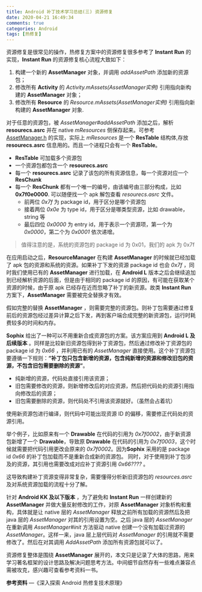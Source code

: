 ```yaml
--- 
title: Android 补丁技术学习总结(三) 资源修复
date: 2020-04-21 16:49:34
comments: true
categories: Android
tags: [热修复]
---
```


资源修复是很常见的操作，热修复方案中的资源修复很多参考了 **Instant Run** 的实现，**Instant Run** 的资源修复核心流程大致如下：

1. 构建一个新的 **AssetManager** 对象，并调用 *addAssetPath* 添加新的资源包；
2. 修改所有 **Activity** 的 *Activity.mAssets(AssetManager实例)* 引用指向新构建的 **AssetManager** 对象；
3. 修改所有 **Resource** 的 *Resource.mAssets(AssetManager实例)* 引用指向新构建的 **AssetManager** 对象.

对于任意的资源包，被 *AssetManager#addAssetPath* 添加之后，解析 **resourecs.asrc** 并在 native *mResources* 侧保存起来。可参考 [AssetManager.h](https://android.googlesource.com/platform/frameworks/base/+/master/libs/androidfw/include/androidfw/AssetManager.h) 的实现，实际上 *mResources*  是一个 **ResTable** 结构体,存放 **resourecs.asrc** 信息用的。而且一个进程只会有一个  **ResTable**。

* **ResTable** 可加载多个资源包
* 一个资源包都包含一个 **resourecs.asrc** 
* 每一个 **resourecs.asrc**  记录了该包的所有资源信息，每一个资源对应一个 **ResChunk**
* 每一个 **ResChunk** 都有一个唯一的编号，由该编号由三部分构成，比如 **0x7f0e0000**. 可以随便找一个 apk 解包查看 *resourecs.asrc* 文件。
	* 前两位 *0x7f* 为 package id，用于区分是哪个资源包
	* 接着两位 *0x0e* 为 type id，用于区分是哪类型资源，比如 drawable，string 等
	* 最后四位 *0x0000* 为 entry id，用于表示一个资源项，第一个为 *0x0000*，第二个为 *0x0001* 依次递增。

> 值得注意的是，系统的资源包的 package id 为 0x01，我们的 apk 为 0x7f

在应用启动之后，**ResourceManager** 在构建 **AssetManager** 的时候就已经加载了 apk 包的资源和系统的资源。如果补丁下发的资源 package id 也会 *0x7f* ，同时我们使用已有的 **AssetManager** 进行加载，在 **Android L** 版本之后会继续追加到已经解析资源的后面，但是由于相同的 package id 的原因，有可能在获取某个资源的时候，由于原 apk 已经存在近而忽略了补丁的新资源。故类 **Instant Run** 方案下，**AssetManager** 需要被完全替换才有效。

假如完整的替换 **AssetManager** ，则需要完整的资源包。则补丁包需要通过修复前后的资源包经过差异计算之后下发，再到客户端合成完整的新资源包，运行时耗费较多的时间和内存。

**Sophix** 给出了一种可以不用重新合成资源包的方案。该方案应用到 **Android L 及后续版本** 。同样是比较新旧资源包得到补丁资源包，然后通过修改补丁资源包的 package id 为 *0x66* ，并利用已有的 *AssetManager* 直接使用。这个补丁资源包要遵循一下规则：**“补丁包只包含新增的资源，包含纯新增的资源和修改旧包的资源，不包含旧包需要删除的资源”**。

* 纯新增的资源，代码处直接引用该资源；
* 旧包需要修改的资源，则新增修改后的对应资源，然后把代码处的资源引用指向修改后的资源；
* 旧包需要删除的资源，则代码处不引用该资源就好。（虽然会占着坑）

使用新资源包进行编译，则代码中可能出现资源 ID 的偏移，需要修正代码处的资源引用。

举个例子，比如原来有一个 **Drawable** 在代码的引用为 *0x7f0002*，由于新资源包新增了一个 **Drawable**，导致原 **Drawable** 在代码的引用为 *0x7f0003*，这个时候就需要把代码引用更改会原来的 *0x7f0002*。因为**Sophix** 采用的是 package id *0x66* 的补丁包加载而不是重新合成新的资源包。 同时，对于使用到补丁包涉及的资源，其引用也需要改成对应补丁资源引用 *0x66????* 。

这导致构建补丁资源变得非常复杂，需要懂得分析新旧资源包的 *resources.asrc* 及对系统资源加载的流程十分了解。


针对 **Android KK 及以下版本** ，为了避免和 **Instant Run** 一样创建新的 **AssetManager** 并做大量反射修改的工作，对原 **AssetManager** 对象析构和重构，具体就是让 native 层的 *AssetManager* 释放之前所有加载的资源然后及把 java 层的 *AssetManager* 对其的引用设置为空。之后 java 层的 *AssetManager* 在重新调用 *AssetManager#init* 方法驱动 native 创建一个没有加载过资源的 *AssetManager*。这样一来，java 层上层代码对 *AssetManager* 的引用就不需要修改了。然后在对其调用 *AddAssetPath* 添加所有资源包就可以了。

资源修复整体是围绕 **AssetManager** 展开的，本文只是记录了大体的思路，用来学习著名框架的设计思路及解决问题思考方法。中间细节自然存有一些难点兼容点需被攻克，感兴趣可查看参考资料一书。

**参考资料** —《深入探索 Android 热修复技术原理》










  
